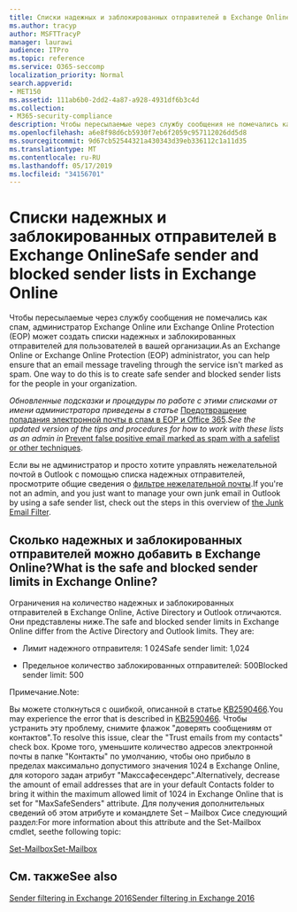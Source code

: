```yaml
---
title: Списки надежных и заблокированных отправителей в Exchange Online
ms.author: tracyp
author: MSFTTracyP
manager: laurawi
audience: ITPro
ms.topic: reference
ms.service: O365-seccomp
localization_priority: Normal
search.appverid:
- MET150
ms.assetid: 111ab6b0-2dd2-4a87-a928-4931df6b3c4d
ms.collection:
- M365-security-compliance
description: Чтобы пересылаемые через службу сообщения не помечались как спам, администратор Exchange Online или Exchange Online Protection (EOP) может создать списки надежных и заблокированных отправителей для пользователей в вашей организации.
ms.openlocfilehash: a6e8f98d6cb5930f7eb6f2059c957112026dd5d8
ms.sourcegitcommit: 9d67cb52544321a430343d39eb336112c1a11d35
ms.translationtype: MT
ms.contentlocale: ru-RU
ms.lasthandoff: 05/17/2019
ms.locfileid: "34156701"
---
```

# <a name="safe-sender-and-blocked-sender-lists-in-exchange-online"></a><span data-ttu-id="f79a7-104">Списки надежных и заблокированных отправителей в Exchange Online</span><span class="sxs-lookup"><span data-stu-id="f79a7-104">Safe sender and blocked sender lists in Exchange Online</span></span>

<span data-ttu-id="f79a7-p102">Чтобы пересылаемые через службу сообщения не помечались как спам, администратор Exchange Online или Exchange Online Protection (EOP) может создать списки надежных и заблокированных отправителей для пользователей в вашей организации.</span><span class="sxs-lookup"><span data-stu-id="f79a7-p102">As an Exchange Online or Exchange Online Protection (EOP) administrator, you can help ensure that an email message traveling through the service isn't marked as spam. One way to do this is to create safe sender and blocked sender lists for the people in your organization.</span></span> 
  
 <span data-ttu-id="f79a7-107">*Обновленные подсказки и процедуры по работе с этими списками от имени администратора приведены в статье* [Предотвращение попадания электронной почты в спам в EOP и Office 365](https://go.microsoft.com/fwlink/p/?LinkID=534224).</span><span class="sxs-lookup"><span data-stu-id="f79a7-107">*See the updated version of the tips and procedures for how to work with these lists as an admin in* [Prevent false positive email marked as spam with a safelist or other techniques](https://go.microsoft.com/fwlink/p/?LinkID=534224).</span></span> 
  
<span data-ttu-id="f79a7-108">Если вы не администратор и просто хотите управлять нежелательной почтой в Outlook с помощью списка надежных отправителей, просмотрите общие сведения о [фильтре нежелательной почты](https://go.microsoft.com/fwlink/?LinkId=817222).</span><span class="sxs-lookup"><span data-stu-id="f79a7-108">If you're not an admin, and you just want to manage your own junk email in Outlook by using a safe sender list, check out the steps in this overview of [the Junk Email Filter](https://go.microsoft.com/fwlink/?LinkId=817222).</span></span> 
  
## <a name="what-is-the-safe-and-blocked-sender-limits-in-exchange-online"></a><span data-ttu-id="f79a7-109">Сколько надежных и заблокированных отправителей можно добавить в Exchange Online?</span><span class="sxs-lookup"><span data-stu-id="f79a7-109">What is the safe and blocked sender limits in Exchange Online?</span></span>

<span data-ttu-id="f79a7-p103">Ограничения на количество надежных и заблокированных отправителей в Exchange Online, Active Directory и Outlook отличаются. Они представлены ниже.</span><span class="sxs-lookup"><span data-stu-id="f79a7-p103">The safe and blocked sender limits in Exchange Online differ from the Active Directory and Outlook limits. They are:</span></span>
  
- <span data-ttu-id="f79a7-112">Лимит надежного отправителя: 1 024</span><span class="sxs-lookup"><span data-stu-id="f79a7-112">Safe sender limit: 1,024</span></span>
    
- <span data-ttu-id="f79a7-113">Предельное количество заблокированных отправителей: 500</span><span class="sxs-lookup"><span data-stu-id="f79a7-113">Blocked sender limit: 500</span></span>
    
<span data-ttu-id="f79a7-114">Примечание.</span><span class="sxs-lookup"><span data-stu-id="f79a7-114">Note:</span></span>
  
<span data-ttu-id="f79a7-115">Вы можете столкнуться с ошибкой, описанной в статье [KB2590466](https://support.microsoft.com/help/2590466/you-receive-the-error-junk-e-mail-validation-error-in-outlook-web-app).</span><span class="sxs-lookup"><span data-stu-id="f79a7-115">You may experience the error that is described in [KB2590466](https://support.microsoft.com/help/2590466/you-receive-the-error-junk-e-mail-validation-error-in-outlook-web-app).</span></span> <span data-ttu-id="f79a7-116">Чтобы устранить эту проблему, снимите флажок "доверять сообщениям от контактов".</span><span class="sxs-lookup"><span data-stu-id="f79a7-116">To resolve this issue, clear the "Trust emails from my contacts" check box.</span></span> <span data-ttu-id="f79a7-117">Кроме того, уменьшите количество адресов электронной почты в папке "Контакты" по умолчанию, чтобы оно прибыло в пределах максимально допустимого значения 1024 в Exchange Online, для которого задан атрибут "Макссафесендерс".</span><span class="sxs-lookup"><span data-stu-id="f79a7-117">Alternatively, decrease the amount of email addresses that are in your default Contacts folder to bring it within the maximum allowed limit of 1024 in Exchange Online that is set for "MaxSafeSenders" attribute.</span></span> <span data-ttu-id="f79a7-118">Для получения дополнительных сведений об этом атрибуте и командлете Set – Mailbox Сисе следующий раздел:</span><span class="sxs-lookup"><span data-stu-id="f79a7-118">For more information about this attribute and the Set-Mailbox cmdlet, seethe following topic:</span></span>
  
[<span data-ttu-id="f79a7-119">Set-Mailbox</span><span class="sxs-lookup"><span data-stu-id="f79a7-119">Set-Mailbox</span></span>](https://docs.microsoft.com/powershell/module/exchange/mailboxes/Set-Mailbox)
  
## <a name="see-also"></a><span data-ttu-id="f79a7-120">См. также</span><span class="sxs-lookup"><span data-stu-id="f79a7-120">See also</span></span>

[<span data-ttu-id="f79a7-121">Sender filtering in Exchange 2016</span><span class="sxs-lookup"><span data-stu-id="f79a7-121">Sender filtering in Exchange 2016</span></span>](http://technet.microsoft.com/library/b833f864-ff10-46a0-a653-28fb9ba30896.aspx)

